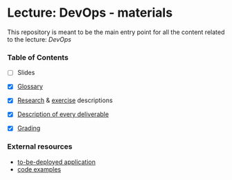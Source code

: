 Lecture: DevOps - materials
===========================


This repository is meant to be the main entry point for all the content related to the lecture: *DevOps*


### Table of Contents

* [ ] Slides
* [X] [Glossary](./glossary.md)
* [X] [Research](./research.md) & [exercise](./exercise.md) descriptions
* [X] [Description of every deliverable](./deliverables) 
* [X] [Grading](./grading.md)


### External resources

* [to-be-deployed application](https://github.com/lucendio/lecture-devops-app)
* [code examples](https://github.com/lucendio/lecture-devops-code)
